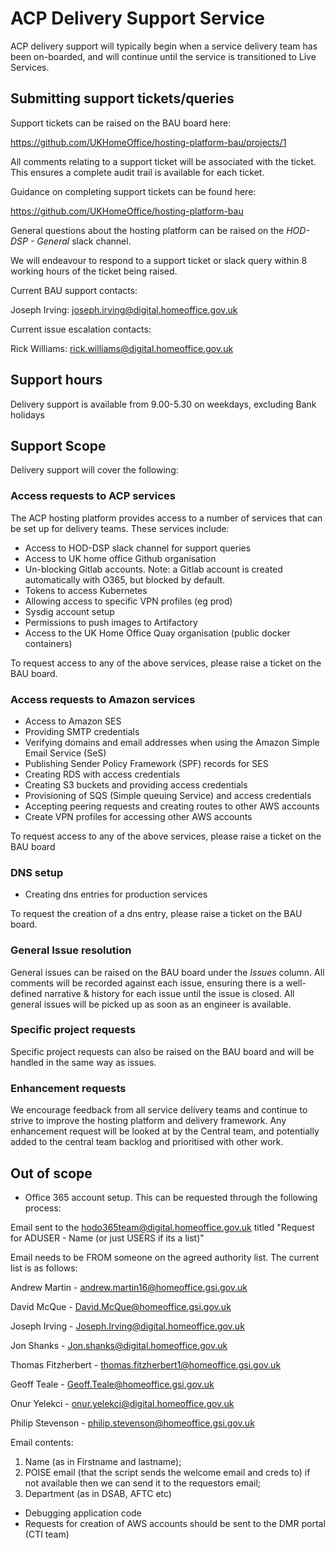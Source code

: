 # ACP Delivery Support Service

ACP delivery support will typically begin when a service delivery team has been on-boarded, and will continue until the service is transitioned to Live Services.

## Submitting support tickets/queries

Support tickets can be raised on the BAU board here:

 https://github.com/UKHomeOffice/hosting-platform-bau/projects/1

All comments relating to a support ticket will be associated with the ticket. This ensures a complete audit trail is available for each ticket.

Guidance on completing support tickets can be found here:

https://github.com/UKHomeOffice/hosting-platform-bau

General questions about the hosting platform can be raised on the _HOD-DSP - General_ slack channel.

We will endeavour to respond to a support ticket or slack query within 8 working hours of the ticket being raised.

Current BAU support contacts:

Joseph Irving: joseph.irving@digital.homeoffice.gov.uk

Current issue escalation contacts:

Rick Williams: rick.williams@digital.homeoffice.gov.uk

## Support hours

Delivery support is available from 9.00-5.30 on weekdays, excluding Bank holidays

## Support Scope

Delivery support will cover the following:

### Access requests to ACP services

The ACP hosting platform provides access to a number of services that can be set up for delivery teams. These services include:

* Access to HOD-DSP slack channel for support queries
* Access to UK home office Github organisation
* Un-blocking Gitlab accounts. Note: a Gitlab account is created automatically with O365, but blocked by default.
* Tokens to access Kubernetes
* Allowing access to specific VPN profiles (eg prod)
* Sysdig account setup
* Permissions to push images to Artifactory
* Access to the UK Home Office Quay organisation (public docker containers)

To request access to any of the above services, please raise a ticket on the BAU board.

### Access requests to Amazon services

* Access to Amazon SES
* Providing SMTP credentials
* Verifying domains and email addresses when using the Amazon Simple Email Service (SeS)
* Publishing Sender Policy Framework (SPF) records for SES
* Creating RDS with access credentials
* Creating S3 buckets and providing  access credentials
* Provisioning of SQS (Simple queuing Service) and access credentials
* Accepting peering requests and creating routes to other AWS accounts
* Create VPN profiles for accessing other AWS accounts

To request access to any of the above services, please raise a ticket on the BAU board

### DNS setup

* Creating dns entries for production services

To request the creation of a dns entry, please raise a ticket on the BAU board.

### General Issue resolution

General issues can be raised on the BAU board under the _Issues_ column. All comments will be recorded against each issue, ensuring there is a well-defined narrative & history for each issue until the issue is closed.
All general issues will be picked up as soon as an engineer is available.

### Specific project requests

Specific project requests can also be raised on the BAU board and will be handled in the same way as issues.

### Enhancement requests

We encourage feedback from all service delivery teams and continue to strive to improve the hosting platform and delivery framework. Any  enhancement request will be looked at by the Central team, and potentially added to the central team backlog and prioritised with other work.

## Out of scope

* Office 365 account setup. This can be requested through the following process:

Email sent to the hodo365team@digital.homeoffice.gov.uk titled "Request for ADUSER - Name (or just USERS if its a list)"

Email needs to be FROM someone on the agreed authority list. The current list is as follows:

Andrew Martin - andrew.martin16@homeoffice.gsi.gov.uk

David McQue - David.McQue@homeoffice.gsi.gov.uk

Joseph Irving - Joseph.Irving@digital.homeoffice.gov.uk

Jon Shanks - Jon.shanks@digital.homeoffice.gov.uk

Thomas Fitzherbert - thomas.fitzherbert1@homeoffice.gsi.gov.uk

Geoff Teale - Geoff.Teale@homeoffice.gsi.gov.uk

Onur Yelekci - onur.yelekci@digital.homeoffice.gov.uk

Philip Stevenson - philip.stevenson@homeoffice.gsi.gov.uk

Email contents:

1. Name (as in Firstname and lastname);
2. POISE email (that the script sends the welcome email and creds to) if not available then we can send it to the requestors email;
3. Department (as in DSAB, AFTC etc)

* Debugging application code
* Requests for creation of AWS accounts should be sent to the DMR portal (CTI team)
